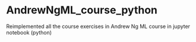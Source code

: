 # AndrewNgML_course_python
Reimplemented all the course exercises in Andrew Ng ML course in jupyter notebook (python)
